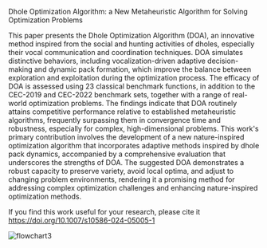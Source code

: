 Dhole Optimization Algorithm: a New Metaheuristic Algorithm for Solving Optimization Problems


This paper presents the Dhole Optimization Algorithm (DOA), an innovative method inspired from the social 
and hunting activities of dholes, especially their vocal communication and coordination techniques. DOA 
simulates distinctive behaviors, including vocalization-driven adaptive decision-making and dynamic pack 
formation, which improve the balance between exploration and exploitation during the optimization process. The 
efficacy of DOA is assessed using 23 classical benchmark functions, in addition to the CEC-2019 and CEC-2022 
benchmark sets, together with a range of real-world optimization problems. The findings indicate that DOA 
routinely attains competitive performance relative to established metaheuristic algorithms, frequently surpassing 
them in convergence time and robustness, especially for complex, high-dimensional problems. This work's 
primary contribution involves the development of a new nature-inspired optimization algorithm that incorporates 
adaptive methods inspired by dhole pack dynamics, accompanied by a comprehensive evaluation that underscores 
the strengths of DOA. The suggested DOA demonstrates a robust capacity to preserve variety, avoid local optima, 
and adjust to changing problem environments, rendering it a promising method for addressing complex 
optimization challenges and enhancing nature-inspired optimization methods.

If you find this work useful for your research, please cite it
https://doi.org/10.1007/s10586-024-05005-1

![flowchart3](https://github.com/user-attachments/assets/8846aec4-364c-4c17-8d6a-4564be5243ac)
